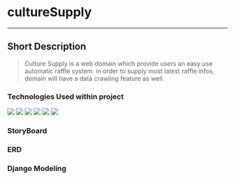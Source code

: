 # cultureSupply
---
## Short Description

> Culture Supply is a web domain which provide users an easy use automatic raffle system. in order to supply most latest raffle infos, domain will have a data crawling feature as well.

### Technologies Used within project <br/>
<div>
<img src="https://img.shields.io/badge/Django-092E20?style=flat-square&logo=Django&logoColor=white"/>
<img src="https://img.shields.io/badge/Django DRF-095E92?style=flat-square&logo=Django&logoColor=white"/>
<img src="https://img.shields.io/badge/Vue.js-4FC08D?style=flat-square&logo=Vue.js&logoColor=white"/>
<img src="https://img.shields.io/badge/Mysql-4479A1?style=flat-square&logo=Mysql&logoColor=white"/>
<img src="https://img.shields.io/badge/Docker-2496ED?style=flat-square&logo=Docker&logoColor=white"/>
<img src="https://img.shields.io/badge/Bootstrap-7952B3?style=flat-square&logo=Bootstrap&logoColor=white"/>

</div>

### StoryBoard

### ERD

### Django Modeling
 
